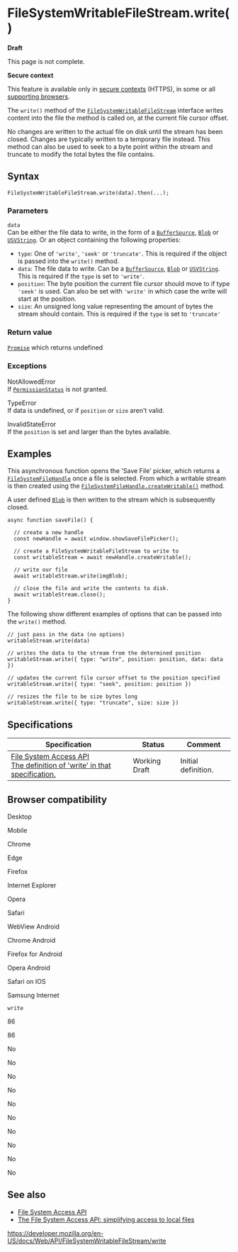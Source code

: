 FileSystemWritableFileStream.write()
====================================

**Draft**

This page is not complete.

**Secure context**

This feature is available only in [secure contexts](https://developer.mozilla.org/en-US/docs/Web/Security/Secure_Contexts) (HTTPS), in some or all [supporting browsers](#browser_compatibility).

The `write()` method of the [`FileSystemWritableFileStream`](../filesystemwritablefilestream) interface writes content into the file the method is called on, at the current file cursor offset.

No changes are written to the actual file on disk until the stream has been closed. Changes are typically written to a temporary file instead. This method can also be used to seek to a byte point within the stream and truncate to modify the total bytes the file contains.

Syntax
------

    FileSystemWritableFileStream.write(data).then(...);

### Parameters

`data`  
Can be either the file data to write, in the form of a [`BufferSource`](../buffersource), [`Blob`](../blob) or [`USVString`](../usvstring). Or an object containing the following properties:

-   `type`: One of `'write'`, `'seek'` or `'truncate'`. This is required if the object is passed into the `write()` method.
-   `data`: The file data to write. Can be a [`BufferSource`](../buffersource), [`Blob`](../blob) or [`USVString`](../usvstring). This is required if the `type` is set to `'write'`.
-   `position`: The byte position the current file cursor should move to if type `'seek'` is used. Can also be set with `'write'` in which case the write will start at the position.
-   `size`: An unsigned long value representing the amount of bytes the stream should contain. This is required if the `type` is set to `'truncate'`

### Return value

[`Promise`](https://developer.mozilla.org/en-US/docs/Web/JavaScript/Reference/Global_Objects/Promise) which returns undefined

### Exceptions

NotAllowedError  
If [`PermissionStatus`](../permissionstatus) is not granted.

TypeError  
If data is undefined, or if `position` or `size` aren't valid.

InvalidStateError  
If the `position` is set and larger than the bytes available.

Examples
--------

This asynchronous function opens the 'Save File' picker, which returns a [`FileSystemFileHandle`](../filesystemfilehandle) once a file is selected. From which a writable stream is then created using the [`FileSystemFileHandle.createWritable()`](../filesystemfilehandle/createwritable) method.

A user defined [`Blob`](../blob) is then written to the stream which is subsequently closed.

    async function saveFile() {

      // create a new handle
      const newHandle = await window.showSaveFilePicker();

      // create a FileSystemWritableFileStream to write to
      const writableStream = await newHandle.createWritable();

      // write our file
      await writableStream.write(imgBlob);

      // close the file and write the contents to disk.
      await writableStream.close();
    }

The following show different examples of options that can be passed into the `write()` method.

    // just pass in the data (no options)
    writableStream.write(data)

    // writes the data to the stream from the determined position
    writableStream.write({ type: "write", position: position, data: data })

    // updates the current file cursor offset to the position specified
    writableStream.write({ type: "seek", position: position })

    // resizes the file to be size bytes long
    writableStream.write({ type: "truncate", size: size })

Specifications
--------------

<table><thead><tr class="header"><th>Specification</th><th>Status</th><th>Comment</th></tr></thead><tbody><tr class="odd"><td><a href="https://wicg.github.io/file-system-access/#api-filesystemwritablefilestream-write">File System Access API<br />
<span class="small">The definition of 'write' in that specification.</span></a></td><td><span class="spec-wd">Working Draft</span></td><td>Initial definition.</td></tr></tbody></table>

Browser compatibility
---------------------

Desktop

Mobile

Chrome

Edge

Firefox

Internet Explorer

Opera

Safari

WebView Android

Chrome Android

Firefox for Android

Opera Android

Safari on IOS

Samsung Internet

`write`

86

86

No

No

No

No

No

No

No

No

No

No

See also
--------

-   [File System Access API](../file_system_access_api)
-   [The File System Access API: simplifying access to local files](https://web.dev/file-system-access/)

<a href="https://developer.mozilla.org/en-US/docs/Web/API/FileSystemWritableFileStream/write" class="_attribution-link">https://developer.mozilla.org/en-US/docs/Web/API/FileSystemWritableFileStream/write</a>
